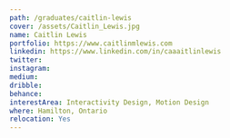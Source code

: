 ```yaml
---
path: /graduates/caitlin-lewis
cover: /assets/Caitlin_Lewis.jpg
name: Caitlin Lewis
portfolio: https://www.caitlinmlewis.com
linkedin: https://www.linkedin.com/in/caaaitlinlewis
twitter:
instagram:
medium:
dribble:
behance:
interestArea: Interactivity Design, Motion Design
where: Hamilton, Ontario
relocation: Yes
---
```


							
